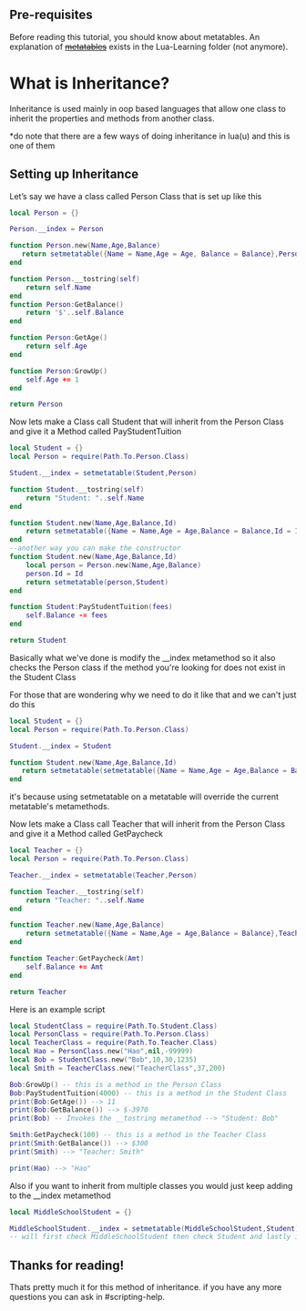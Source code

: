 ## Pre-requisites

Before reading this tutorial, you should know about metatables. An explanation of [~~metatables~~](https://docs.rodevs.com/Scripting/Advanced-Courses/metatables/) exists in the Lua-Learning folder (not anymore).

# What is Inheritance?

Inheritance is used mainly in oop based languages that allow one class to inherit the properties and methods from another class.

\*do note that there are a few ways of doing inheritance in lua(u) and this is one of them

## Setting up Inheritance

Let’s say we have a class called Person Class that is set up like this

```lua
local Person = {}

Person.__index = Person

function Person.new(Name,Age,Balance)
   return setmetatable({Name = Name,Age = Age, Balance = Balance},Person)
end

function Person.__tostring(self)
    return self.Name
end
function Person:GetBalance()
    return '$'..self.Balance
end

function Person:GetAge()
    return self.Age
end

function Person:GrowUp()
    self.Age += 1
end

return Person
```

Now lets make a Class call Student that will inherit from the Person Class and give it a Method called PayStudentTuition

```lua
local Student = {}
local Person = require(Path.To.Person.Class)

Student.__index = setmetatable(Student,Person)

function Student.__tostring(self)
    return "Student: "..self.Name
end

function Student.new(Name,Age,Balance,Id)
	return setmetatable({Name = Name,Age = Age,Balance = Balance,Id = Id},Student)
end
--another way you can make the constructor
function Student.new(Name,Age,Balance,Id)
    local person = Person.new(Name,Age,Balance)
    person.Id = Id
    return setmetatable(person,Student)
end

function Student:PayStudentTuition(fees)
    self.Balance -= fees
end

return Student
```

Basically what we've done is modify the \_\_index metamethod so it also checks the Person class if the method you're looking for does not exist in the Student Class

For those that are wondering why we need to do it like that and we can't just do this

```lua
local Student = {}
local Person = require(Path.To.Person.Class)

Student.__index = Student

function Student.new(Name,Age,Balance,Id)
   return setmetatable(setmetatable({Name = Name,Age = Age,Balance = Balance,Id = Id},Person),Student)
end
```

it's because using setmetatable on a metatable will override the current metatable's metamethods.

Now lets make a Class call Teacher that will inherit from the Person Class and give it a Method called GetPaycheck

```lua
local Teacher = {}
local Person = require(Path.To.Person.Class)

Teacher.__index = setmetatable(Teacher,Person)

function Teacher.__tostring(self)
    return "Teacher: "..self.Name
end

function Teacher.new(Name,Age,Balance)
    return setmetatable({Name = Name,Age = Age,Balance = Balance},Teacher)
end

function Teacher:GetPaycheck(Amt)
    self.Balance += Amt
end

return Teacher
```

Here is an example script

```lua
local StudentClass = require(Path.To.Student.Class)
local PersonClass = require(Path.To.Person.Class)
local TeacherClass = require(Path.To.Teacher.Class)
local Hao = PersonClass.new("Hao",nil,-99999)
local Bob = StudentClass.new("Bob",10,30,1235)
local Smith = TeacherClass.new("TeacherClass",37,200)

Bob:GrowUp() -- this is a method in the Person Class
Bob:PayStudentTuition(4000) -- this is a method in the Student Class
print(Bob:GetAge()) --> 11
print(Bob:GetBalance()) --> $-3970
print(Bob) -- Invokes the __tostring metamethod --> "Student: Bob"

Smith:GetPaycheck(100) -- this is a method in the Teacher Class
print(Smith:GetBalance()) --> $300
print(Smith) --> "Teacher: Smith"

print(Hao) --> "Hao"

```

Also if you want to inherit from multiple classes you would just keep adding to the \_\_index metamethod

```lua
local MiddleSchoolStudent = {}

MiddleSchoolStudent.__index = setmetatable(MiddleSchoolStudent,Student)
-- will first check MiddleSchoolStudent then check Student and lastly it will check Person class if a key dose not exist
```

## Thanks for reading!

Thats pretty much it for this method of inheritance. if you have any more questions you can ask in #scripting-help.
